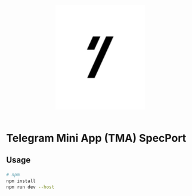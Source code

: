 <p align="center">
<br>
<img width="240" src="./src/assets/SeedClub.png" alt="logo of specport">
<br>
<br>

</p>

# Telegram Mini App (TMA) SpecPort

## Usage

```bash
# npm
npm install
npm run dev --host
```
